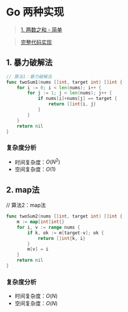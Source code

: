 # Go 两种实现

> [1. 两数之和 - 简单](https://leetcode-cn.com/problems/two-sum/solution/)

> [完整代码实现](https://github.com/bingohuang/go-codes/blob/master/leetcode/editor/cn/p1_d1_TwoSum_test.go)

## 1. 暴力破解法
```go
// 算法1：暴力破解法
func twoSum1(nums []int, target int) []int {
	for i := 0; i < len(nums); i++ {
		for j := 1; j < len(nums); j++ {
			if nums[i]+nums[j] == target {
				return []int{i, j}
			}
		}
	}
	return nil
}
```
### 复杂度分析
- 时间复杂度：$O(N^2)$
- 空间复杂度：$O(1)$

## 2. map法
// 算法2：map法
```go
func twoSum2(nums []int, target int) []int {
	m := map[int]int{}
	for i, v := range nums {
		if k, ok := m[target-v]; ok {
			return []int{k, i}
		}
		m[v] = i
	}
	return nil
}
```
### 复杂度分析
- 时间复杂度：$O(N)$
- 空间复杂度：$O(N)$

